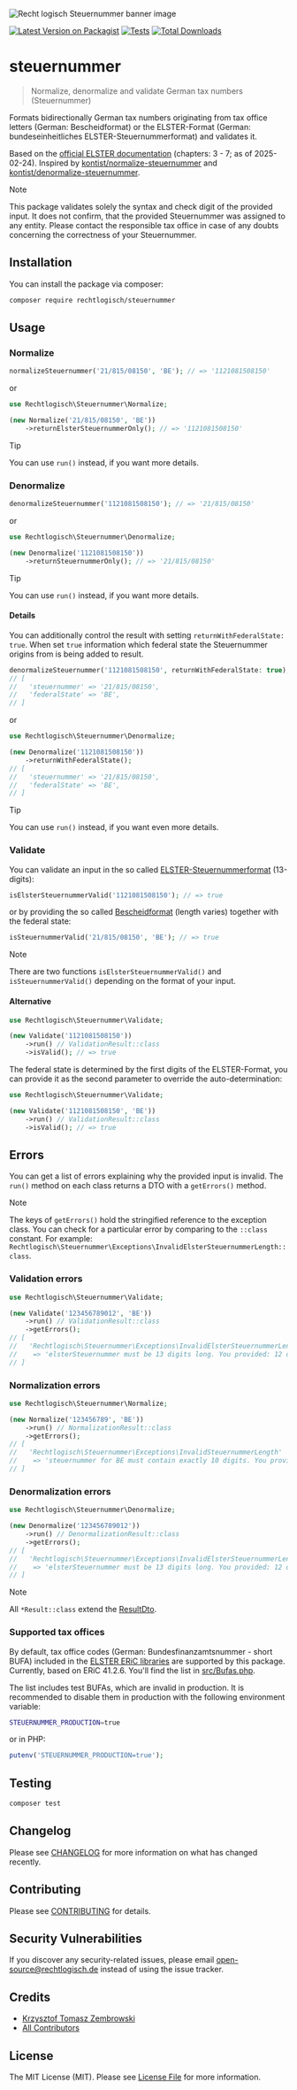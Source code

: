 ![Recht logisch Steuernummer banner image](rechtlogisch-steuernummer-banner.png)

[![Latest Version on Packagist](https://img.shields.io/packagist/v/rechtlogisch/steuernummer.svg?style=flat-square)](https://packagist.org/packages/rechtlogisch/steuernummer)
[![Tests](https://github.com/rechtlogisch/steuernummer/actions/workflows/run-tests.yml/badge.svg?branch=main)](https://github.com/rechtlogisch/steuernummer/actions/workflows/run-tests.yml)
[![Total Downloads](https://img.shields.io/packagist/dt/rechtlogisch/steuernummer.svg?style=flat-square)](https://packagist.org/packages/rechtlogisch/steuernummer)

# steuernummer

> Normalize, denormalize and validate German tax numbers (Steuernummer)

Formats bidirectionally German tax numbers originating from tax office letters (German: Bescheidformat) or the ELSTER-Format (German: bundeseinheitliches ELSTER-Steuernummerformat) and validates it.

Based on the [official ELSTER documentation](https://download.elster.de/download/schnittstellen/Pruefung_der_Steuer_und_Steueridentifikatsnummer.pdf) (chapters: 3 - 7; as of 2025-02-24). Inspired by [kontist/normalize-steuernummer](https://github.com/kontist/normalize-steuernummer) and [kontist/denormalize-steuernummer](https://github.com/kontist/denormalize-steuernummer).

> [!NOTE]
> This package validates solely the syntax and check digit of the provided input. It does not confirm, that the provided Steuernummer was assigned to any entity. Please contact the responsible tax office in case of any doubts concerning the correctness of your Steuernummer.

## Installation

You can install the package via composer:

```bash
composer require rechtlogisch/steuernummer
```

## Usage

### Normalize

```php
normalizeSteuernummer('21/815/08150', 'BE'); // => '1121081508150'
```

or

```php
use Rechtlogisch\Steuernummer\Normalize;

(new Normalize('21/815/08150', 'BE'))
    ->returnElsterSteuernummerOnly(); // => '1121081508150'
```

> [!TIP]
> You can use `run()` instead, if you want more details.

### Denormalize

```php
denormalizeSteuernummer('1121081508150'); // => '21/815/08150'
```

or

```php
use Rechtlogisch\Steuernummer\Denormalize;

(new Denormalize('1121081508150'))
    ->returnSteuernummerOnly(); // => '21/815/08150'
```

> [!TIP]
> You can use `run()` instead, if you want more details.

#### Details

You can additionally control the result with setting `returnWithFederalState: true`. When set `true` information which federal state the Steuernummer origins from is being added to result.

```php
denormalizeSteuernummer('1121081508150', returnWithFederalState: true);
// [
//   'steuernummer' => '21/815/08150',
//   'federalState' => 'BE',
// ]
```

or

```php
use Rechtlogisch\Steuernummer\Denormalize;

(new Denormalize('1121081508150'))
    ->returnWithFederalState(); 
// [
//   'steuernummer' => '21/815/08150',
//   'federalState' => 'BE',
// ]
```
> [!TIP]
> You can use `run()` instead, if you want even more details.

### Validate

You can validate an input in the so called [ELSTER-Steuernummerformat](https://www.elster.de/eportal/helpGlobal?themaGlobal=wo_ist_meine_steuernummer#aufbauSteuernummer) (13-digits):

```php
isElsterSteuernummerValid('1121081508150'); // => true
```

or by providing the so called [Bescheidformat](https://www.elster.de/eportal/helpGlobal?themaGlobal=wo_ist_meine_steuernummer#aufbauSteuernummer) (length varies) together with the federal state:

```php
isSteuernummerValid('21/815/08150', 'BE'); // => true
```

> [!NOTE]
> There are two functions `isElsterSteuernummerValid()` and `isSteuernummerValid()` depending on the format of your input.

#### Alternative

```php
use Rechtlogisch\Steuernummer\Validate;

(new Validate('1121081508150'))
    ->run() // ValidationResult::class
    ->isValid(); // => true
```

The federal state is determined by the first digits of the ELSTER-Format, you can provide it as the second parameter to override the auto-determination:

```php
use Rechtlogisch\Steuernummer\Validate;

(new Validate('1121081508150', 'BE'))
    ->run() // ValidationResult::class
    ->isValid(); // => true
```

## Errors

You can get a list of errors explaining why the provided input is invalid. The `run()` method on each class returns a DTO with a `getErrors()` method.

> [!NOTE]
> The keys of `getErrors()` hold the stringified reference to the exception class. You can check for a particular error by comparing to the `::class` constant. For example: `Rechtlogisch\Steuernummer\Exceptions\InvalidElsterSteuernummerLength::class`.

### Validation errors

```php
use Rechtlogisch\Steuernummer\Validate;

(new Validate('123456789012', 'BE'))
    ->run() // ValidationResult::class
    ->getErrors();
// [
//   'Rechtlogisch\Steuernummer\Exceptions\InvalidElsterSteuernummerLength'
//    => 'elsterSteuernummer must be 13 digits long. You provided: 12 digits.'
// ]
```

### Normalization errors

```php
use Rechtlogisch\Steuernummer\Normalize;

(new Normalize('123456789', 'BE'))
    ->run() // NormalizationResult::class
    ->getErrors();
// [
//   'Rechtlogisch\Steuernummer\Exceptions\InvalidSteuernummerLength'
//    => 'steuernummer for BE must contain exactly 10 digits. You provided: 9 digits.'
// ]
```

### Denormalization errors

```php
use Rechtlogisch\Steuernummer\Denormalize;

(new Denormalize('123456789012'))
    ->run() // DenormalizationResult::class
    ->getErrors();
// [
//   'Rechtlogisch\Steuernummer\Exceptions\InvalidElsterSteuernummerLength'
//    => 'elsterSteuernummer must be 13 digits long. You provided: 12 digits.'
// ]
```

> [!NOTE]
> All `*Result::class` extend the [ResultDto](./src/Abstracts/ResultDto.php).

### Supported tax offices

By default, tax office codes (German: Bundesfinanzamtsnummer - short BUFA) included in the [ELSTER ERiC libraries](https://www.elster.de/elsterweb/infoseite/entwickler) are supported by this package. Currently, based on ERiC 41.2.6. You'll find the list in [src/Bufas.php](./src/Bufas.php).

The list includes test BUFAs, which are invalid in production. It is recommended to disable them in production with the following environment variable:

```bash
STEUERNUMMER_PRODUCTION=true
```

or in PHP:

```php
putenv('STEUERNUMMER_PRODUCTION=true');
```

## Testing

```bash
composer test
```

## Changelog

Please see [CHANGELOG](CHANGELOG.md) for more information on what has changed recently.

## Contributing

Please see [CONTRIBUTING](https://github.com/rechtlogisch/.github/blob/main/CONTRIBUTING.md) for details.

## Security Vulnerabilities

If you discover any security-related issues, please email open-source@rechtlogisch.de instead of using the issue tracker.

## Credits

- [Krzysztof Tomasz Zembrowski](https://github.com/rechtlogisch)
- [All Contributors](../../contributors)

## License

The MIT License (MIT). Please see [License File](LICENSE.md) for more information.
